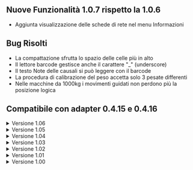 ﻿## Nuove Funzionalità 1.0.7 rispetto la 1.0.6
- Aggiunta visualizzazione delle schede di rete nel menu Informazioni

## Bug Risolti
- La compattazione sfrutta lo spazio delle celle più in alto
- Il lettore barcode gestisce anche il carattere "_" (underscore)
- Il testo Note delle causali si può leggere con il barcode
- La procedura di calibrazione del peso accetta solo 3 pesate differenti
- Nelle macchine da 1000kg i movimenti guidati non perdono più la posizione logica 

## Compatibile con adapter 0.4.15 e 0.4.16

<details><summary>Versione 1.06</summary>

## Nuove Funzionalità 1.0.6 rispetto la 1.0.5
- nessuna

## Bug Risolti
- La vista Aggiornamento software - Installazione aggiorna i pacchetti
- Le impostazioni di database backup sono editabili anche a macchina spenta
- La vista di Chiamata cassetto non ha più la ricerca cassetto ma ha gli ordinamenti
- Correzione alle missioni di ripristino automatico
- Miglioramento allo scambio dati con laser e barra alfanumerica
- Eliminato menù contestuale dalle liste a scorrimento

## Compatibile con adapter 0.4.15 e 0.4.16
</details>

<details><summary>Versione 1.05</summary>

## Nuove Funzionalità 1.0.5 rispetto la 1.0.4
- nessuna

## Bug Risolti
- Corretti movimenti guidati da cella 14 a baia bassa
- Installer: corretto aggiornamento della versione
- Aggiunto nuovo salvataggio dell'ultima posizione orizzontale
- Laser e barra non bloccano la pagina di login e non si spengono con il socketLink
- Aggiunta segnalazione di macchina in movimento nelle pagine di Celle e Cassetti

## Compatibile con adapter 0.4.15 e 0.4.16
</details>


<details><summary>Versione 1.04</summary>

## Nuove Funzionalità 1.0.4 rispetto la 1.0.3
- Aggiunti i sensori della Baia Esterna Doppia


## Bug Risolti
- Aggiunta compattazione del database locale della telemetria
- Il laser e la barra alfanumerica non chiudono sempre la connessione
- Corretto un errore di aggiornamento dei parametri dei profili orizzontali

## Compatibile con adapter 0.4.15 e 0.4.16

</details>

<details><summary>Versione 1.03</summary>

## Nuove Funzionalità 1.0.3 rispetto la 1.0.2
- Spostato database della telemetria sul disco E:
- La bilancia contapezzi visualizza anche i pezzi e può essere condivisa fra più baie
- Il test completo può occupare celle casuali del magazzino
- L'app del Panel PC attiva il servizio del MAS


## Bug Risolti
- Nella ricerca articolo la quantità da prelevare è limitata alla quantità presente
- La procedura di controllo baia non muove l'elevatore se la serranda è aperta
- Correzioni varie nelle procedure di ripristino
- La calibrazione completa dell'elevatore muove anche la catena
- La compattazione non può partire con un cassetto a bordo elevatore

## Compatibile con adapter 0.4.15 e 0.4.16
</details>

<details><summary>Versione 1.02</summary>

## Nuove Funzionalità 1.0.2 rispetto la 1.0.1
- Aggiunto salvataggio del database sul pc di Ejlog
- Aggiunto parametro di accelerazione homing Asse verticale
- Spostati parametri di velocità Serranda

## Bug Risolti
- Se la missione associata al cassetto in baia è abortita il cassetto rientra automaticamente
- Completato il controllo del tipo di serranda in caso di serranda non esistente
- Ripristini automatici: corretto salvataggio dell'ultima posizione corretta
- Nei movimenti combinati si aggiornano contemporaneamente sia la posizione verticale che quella orizzontale
- La procedura di calibrazione orizzontale catena fa anche la taratura finale
- Aggiunte varie segnalazioni di errori più dettagliati al posto di "Errore inverter 1000"
- Corrette traduzioni nel menu Accessori

## Compatibile con adapter 0.4.15 e 0.4.16

</details>

<details><summary>Versione 1.01</summary>

## Nuove Funzionalità 1.0.1 rispetto la 1.0.0
- Nessuna 

## Bug Risolti
- Menu movimenti: corretta visualizzazione del pulsante di taratura baia esterna
- Non è necessario riavviare il ppc per avere la nuova tastiera al cambio di lingua
- Menu operatore - Operazioni su cassetto - Corrette traduzioni
- Ripristini automatici: se la posizione della catena orizzontale non è valida si chiude la missione

## Compatibile con adapter 0.4.15 e 0.4.16

</details>

<details><summary>Versione 1.00</summary>

## Nuove Funzionalità 1.0.0 rispetto la 0.28.39
- Gestione parametri inverter: completata lettura e scrittura per l'inverter principale 

## Bug Risolti
- Corretta gestione delle barriere di sicurezza nella Baia 2
- Corretto trasferimento baia-baia
- Corretti vari errori nelle procedure di installazione

## Compatibile con adapter 0.4.15 e 0.4.16
</details>
